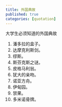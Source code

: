 ```yaml
---
title: 外国典故
published: true
categories: [quotation]
---
```


大学生必须知道的外国典故
1. 潘多拉的盒子。
2. 达摩克利斯剑。
3. 缪斯。
4. 斯芬克斯之谜。
5. 皮格马利翁。
6. 犹大的亲吻。
7. 诺亚方舟。
8. 伊甸园。
9. 禁果。
10. 多米诺骨牌。
